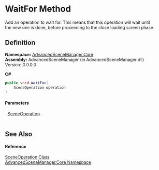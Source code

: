 # WaitFor Method


Add an operation to wait for. This means that this operation will wait until the new one is done, before proceeding to the close loading screen phase.



## Definition
**Namespace:** <a href="N_AdvancedSceneManager_Core.md">AdvancedSceneManager.Core</a>  
**Assembly:** AdvancedSceneManager (in AdvancedSceneManager.dll) Version: 0.0.0.0

**C#**
``` C#
public void WaitFor(
	SceneOperation operation
)
```



#### Parameters
<dl><dt>  <a href="T_AdvancedSceneManager_Core_SceneOperation.md">SceneOperation</a></dt><dd> </dd></dl>

## See Also


#### Reference
<a href="T_AdvancedSceneManager_Core_SceneOperation.md">SceneOperation Class</a>  
<a href="N_AdvancedSceneManager_Core.md">AdvancedSceneManager.Core Namespace</a>  
